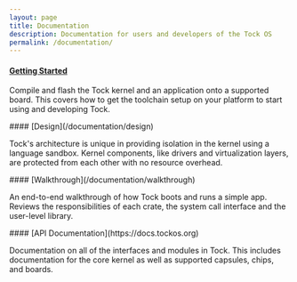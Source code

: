 ```yaml
---
layout: page
title: Documentation
description: Documentation for users and developers of the Tock OS
permalink: /documentation/
---
```


<div class="projects">
<div class="grid no-gutters">

<div class="unit one-third">
  <div class="project">

#### [Getting Started](/documentation/getting-started)

Compile and flash the Tock kernel and an application onto a supported board.
This covers how to get the toolchain setup on your platform to start using and
developing Tock.

  </div>
</div>

<div class="unit one-third">
  <div class="project">
#### [Design](/documentation/design)

Tock's architecture is unique in providing isolation in the kernel using a
language sandbox. Kernel components, like drivers and virtualization layers,
are protected from each other with no resource overhead.
  </div>
</div>

<div class="unit one-third">
  <div class="project">
#### [Walkthrough](/documentation/walkthrough)

An end-to-end walkthrough of how Tock boots and runs a simple app.  Reviews the
responsibilities of each crate, the system call interface and the user-level
library.
  </div>
</div>

<div class="unit one-third">
  <div class="project">
#### [API Documentation](https://docs.tockos.org)

Documentation on all of the interfaces and modules in Tock. This includes
documentation for the core kernel as well as supported capsules, chips, and
boards.
  </div>
</div>
</div><!-- grid -->
</div>
